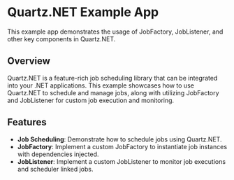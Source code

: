 # Quartz.NET Example App

This example app demonstrates the usage of JobFactory, JobListener, and other key components in Quartz.NET.

## Overview

Quartz.NET is a feature-rich job scheduling library that can be integrated into your .NET applications. This example showcases how to use Quartz.NET to schedule and manage jobs, along with utilizing JobFactory and JobListener for custom job execution and monitoring.

## Features

- **Job Scheduling**: Demonstrate how to schedule jobs using Quartz.NET.
- **JobFactory**: Implement a custom JobFactory to instantiate job instances with dependencies injected.
- **JobListener**: Implement a custom JobListener to monitor job executions and scheduler linked jobs.
